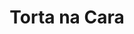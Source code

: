 ---
template: ToyIndex
title: Torta na Cara
subtitle: ''
featuredImage: 'https://ucarecdn.com/83a3c73d-f234-4086-9fad-cee3a9626230/'
---